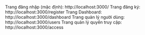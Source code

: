 Trang đăng nhập (mặc định):
http://localhost:3000/
Trang đăng ký:
http://localhost:3000/register
Trang Dashboard:
http://localhost:3000/dashboard
Trang quản lý người dùng:
http://localhost:3000/users
Trang quản lý quyền truy cập:
http://localhost:3000/access